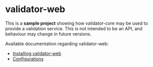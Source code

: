 # validator-web

This is a **sample project** showing how validator-core may be used to provide a validation service. 
This is not intended to be an API, and behaviour may change in future versions.

Available documentation regarding validator-web:

* [Installing validator-web](https://github.com/difi/vefa-validator/blob/master/doc/installing-validator-web.md)
* [Configurations](https://github.com/difi/vefa-validator/blob/master/doc/configurations.md)
